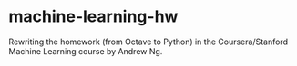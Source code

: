 # machine-learning-hw
Rewriting the homework (from Octave to Python) in the Coursera/Stanford Machine Learning course by Andrew Ng.
